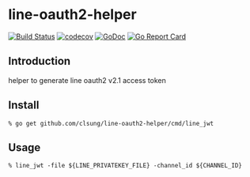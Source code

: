 # line-oauth2-helper

[![Build Status](https://travis-ci.org/clsung/line-oauth2-helper.svg?branch=master)](https://travis-ci.org/clsung/line-oauth2-helper)
[![codecov](https://codecov.io/gh/clsung/line-oauth2-helper/branch/master/graph/badge.svg)](https://codecov.io/gh/clsung/line-oauth2-helper)
[![GoDoc](http://img.shields.io/badge/go-documentation-blue.svg?style=flat-square)](http://godoc.org/github.com/clsung/line-oauth2-helper)
[![Go Report Card](https://goreportcard.com/badge/github.com/clsung/line-oauth2-helper)](https://goreportcard.com/report/github.com/clsung/line-oauth2-helper)


## Introduction
helper to generate line oauth2 v2.1 access token

## Install

`% go get github.com/clsung/line-oauth2-helper/cmd/line_jwt`

## Usage

`% line_jwt -file ${LINE_PRIVATEKEY_FILE} -channel_id ${CHANNEL_ID}`
